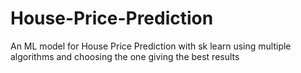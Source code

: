 # House-Price-Prediction
An ML model for House Price Prediction with sk learn using multiple algorithms and choosing the one giving the best results
